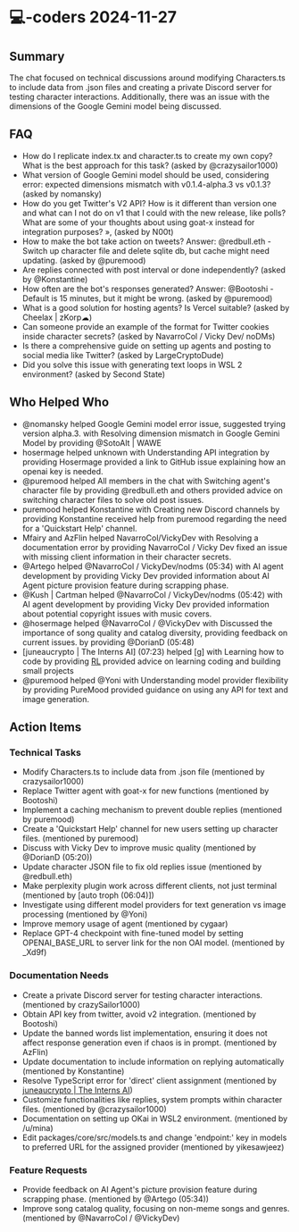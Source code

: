 # 💻-coders 2024-11-27

## Summary
The chat focused on technical discussions around modifying Characters.ts to include data from .json files and creating a private Discord server for testing character interactions. Additionally, there was an issue with the dimensions of the Google Gemini model being discussed.

## FAQ
- How do I replicate index.tx and character.ts to create my own copy? What is the best approach for this task? (asked by @crazysailor1000)
- What version of Google Gemini model should be used, considering error: expected dimensions mismatch with v0.1.4-alpha.3 vs v0.1.3? (asked by nomansky)
- How do you get Twitter's V2 API? How is it different than version one and what can I not do on v1 that I could with the new release, like polls? What are some of your thoughts about using goat-x instead for integration purposes? »,   (asked by N00t)
- How to make the bot take action on tweets?
Answer: @redbull.eth - Switch up character file and delete sqlite db, but cache might need updating. (asked by @puremood)
- Are replies connected with post interval or done independently? (asked by @Konstantine)
- How often are the bot's responses generated?
Answer: @Bootoshi - Default is 15 minutes, but it might be wrong. (asked by @puremood)
- What is a good solution for hosting agents? Is Vercel suitable? (asked by Cheelax | zKorp☁)
- Can someone provide an example of the format for Twitter cookies inside character secrets? (asked by NavarroCol / Vicky Dev/ noDMs)
- Is there a comprehensive guide on setting up agents and posting to social media like Twitter? (asked by LargeCryptoDude)
- Did you solve this issue with generating text loops in WSL 2 environment? (asked by Second State)

## Who Helped Who
- @nomansky helped Google Gemini model error issue, suggested trying version alpha.3. with Resolving dimension mismatch in Google Gemini Model by providing @SotoAlt | WAWE
- hosermage helped unknown with Understanding API integration by providing Hosermage provided a link to GitHub issue explaining how an openai key is needed.
- @puremood helped All members in the chat with Switching agent's character file by providing @redbull.eth and others provided advice on switching character files to solve old post issues.
- puremood helped Konstantine with Creating new Discord channels by providing Konstantine received help from puremood regarding the need for a 'Quickstart Help' channel.
- Mfairy and AzFlin helped NavarroCol/VickyDev with Resolving a documentation error by providing NavarroCol / Vicky Dev fixed an issue with missing client information in their character secrets.
- @Artego helped @NavarroCol / VickyDev/nodms (05:34) with AI agent development by providing Vicky Dev provided information about AI Agent picture provision feature during scrapping phase.
- @Kush | Cartman helped @NavarroCol / VickyDev/nodms (05:42) with AI agent development by providing Vicky Dev provided information about potential copyright issues with music covers.
- @hosermage helped @NavarroCol / @VickyDev with Discussed the importance of song quality and catalog diversity, providing feedback on current issues. by providing @DorianD (05:48)
- [juneaucrypto | The Interns AI] (07:23) helped [g] with Learning how to code by providing [RL](06:54) provided advice on learning coding and building small projects
- @puremood helped @Yoni with Understanding model provider flexibility by providing PureMood provided guidance on using any API for text and image generation.

## Action Items

### Technical Tasks
- Modify Characters.ts to include data from .json file (mentioned by crazysailor1000)
- Replace Twitter agent with goat-x for new functions (mentioned by Bootoshi)
- Implement a caching mechanism to prevent double replies (mentioned by puremood)
- Create a 'Quickstart Help' channel for new users setting up character files. (mentioned by puremood)
- Discuss with Vicky Dev to improve music quality (mentioned by @DorianD (05:20))
- Update character JSON file to fix old replies issue (mentioned by @redbull.eth)
- Make perplexity plugin work across different clients, not just terminal (mentioned by [auto troph (06:04)])
- Investigate using different model providers for text generation vs image processing (mentioned by @Yoni)
- Improve memory usage of agent (mentioned by cygaar)
- Replace GPT-4 checkpoint with fine-tuned model by setting OPENAI_BASE_URL to server link for the non OAI model. (mentioned by _Xd9f)

### Documentation Needs
- Create a private Discord server for testing character interactions. (mentioned by crazySailor1000)
- Obtain API key from twitter, avoid v2 integration. (mentioned by Bootoshi)
- Update the banned words list implementation, ensuring it does not affect response generation even if chaos is in prompt. (mentioned by AzFlin)
- Update documentation to include information on replying automatically (mentioned by Konstantine)
- Resolve TypeScript error for 'direct' client assignment (mentioned by [juneaucrypto | The Interns AI](07:23))
- Customize functionalities like replies, system prompts within character files. (mentioned by @crazysailor1000)
- Documentation on setting up OKai in WSL2 environment. (mentioned by /u/mina)
- Edit packages/core/src/models.ts and change 'endpoint:' key in models to preferred URL for the assigned provider (mentioned by yikesawjeez)

### Feature Requests
- Provide feedback on AI Agent's picture provision feature during scrapping phase. (mentioned by @Artego (05:34))
- Improve song catalog quality, focusing on non-meme songs and genres. (mentioned by @NavarroCol / @VickyDev)